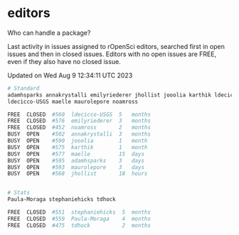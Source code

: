 # editors

Who can handle a package?

Last activity in issues assigned to rOpenSci editors, searched first in open
issues and then in closed issues. Editors with no open issues are FREE, even if
they also have no closed issue.


Updated on Wed Aug 9 12:34:11 UTC 2023

```bash
# Standard
adamhsparks annakrystalli emilyriederer jhollist jooolia karthik ldecicco
ldecicco-USGS maelle maurolepore noamross

FREE  CLOSED  #560  ldecicco-USGS  5   months
FREE  CLOSED  #576  emilyriederer  3   months
FREE  CLOSED  #452  noamross       2   months
BUSY  OPEN    #502  annakrystalli  3   months
BUSY  OPEN    #590  jooolia        1   month
BUSY  OPEN    #575  karthik        1   month
BUSY  OPEN    #577  maelle         15  days
BUSY  OPEN    #595  adamhsparks    3   days
BUSY  OPEN    #593  maurolepore    3   days
BUSY  OPEN    #568  jhollist       18  hours


# Stats
Paula-Moraga stephaniehicks tdhock

FREE  CLOSED  #551  stephaniehicks  5  months
FREE  CLOSED  #559  Paula-Moraga    4  months
FREE  CLOSED  #475  tdhock          2  months
```
